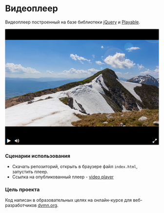 # Видеоплеер

Видеоплеер построенный на базе библиотеки  [jQuery](https://jquery.com/) и [Playable](https://wix.github.io/playable/).

![screenshot](https://github.com/Aleksey525/static_site/blob/main/Player.png)

### Сценарии использования
* Скачать репозиторий, открыть в браузере файл `index.html`, запустить плеер.  
* Ссылка на опубликованный плеер - 
[video player](https://aleksey525.github.io/video_player/)

### Цель проекта
Код написан в образовательных целях на онлайн-курсе для веб-разработчиков [dvmn.org](https://dvmn.org).